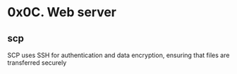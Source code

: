 #  0x0C. Web server 

## scp
SCP uses SSH for authentication and data encryption, ensuring that files are transferred securely